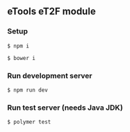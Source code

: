 ## eTools eT2F module

### Setup
`$ npm i`

`$ bower i`

### Run development server
`$ npm run dev`

### Run test server (needs Java JDK)
`$ polymer test`
